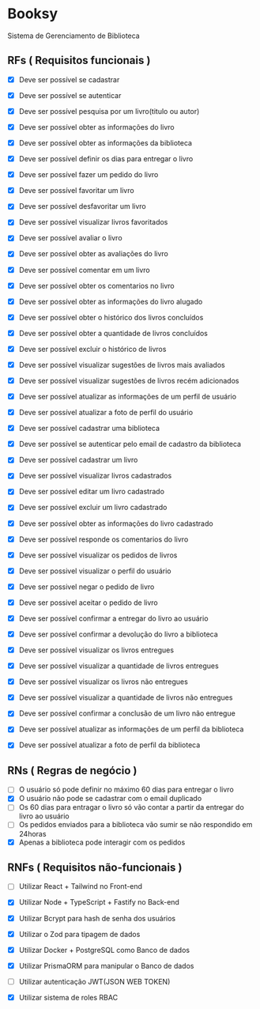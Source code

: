 # Booksy 

Sistema de Gerenciamento de Biblioteca

## RFs ( Requisitos funcionais )

- [x] Deve ser possível se cadastrar
- [x] Deve ser possível se autenticar
- [x] Deve ser possível pesquisa por um livro(titulo ou autor)
- [x] Deve ser possível obter as informações do livro
- [x] Deve ser possível obter as informações da biblioteca
- [x] Deve ser possível definir os dias para entregar o livro
- [x] Deve ser possível fazer um pedido do livro
- [x] Deve ser possível favoritar um livro
- [x] Deve ser possível desfavoritar um livro
- [x] Deve ser possível visualizar livros favoritados
- [x] Deve ser possível avaliar o livro
- [x] Deve ser possível obter as avaliações do livro 
- [x] Deve ser possível comentar em um livro
- [x] Deve ser possível obter os comentarios no livro 
- [x] Deve ser possível obter as informações do livro alugado
- [x] Deve ser possível obter o histórico dos livros concluídos
- [x] Deve ser possível obter a quantidade de livros concluídos
- [x] Deve ser possível excluir o histórico de livros
- [x] Deve ser possível visualizar sugestões de livros mais avaliados
- [x] Deve ser possível visualizar sugestões de livros recém adicionados
- [x] Deve ser possível atualizar as informações de um perfil de usuário
- [x] Deve ser possível atualizar a foto de perfil do usuário
- [x] Deve ser possível cadastrar uma biblioteca
- [x] Deve ser possível se autenticar pelo email de cadastro da biblioteca
- [x] Deve ser possível cadastrar um livro
- [x] Deve ser possível visualizar livros cadastrados
- [x] Deve ser possível editar um livro cadastrado
- [x] Deve ser possível excluir um livro cadastrado 
- [x] Deve ser possível obter as informações do livro cadastrado
- [x] Deve ser possível responde os comentarios do livro
- [x] Deve ser possível visualizar os pedidos de livros
- [x] Deve ser possivel visualizar o perfil do usuário
- [x] Deve ser possivel negar o pedido de livro 
- [x] Deve ser possivel aceitar o pedido de livro 
- [x] Deve ser possível confirmar a entregar do livro ao usuário
- [x] Deve ser possível confirmar a devolução do livro a biblioteca
- [x] Deve ser possível visualizar os livros entregues
- [x] Deve ser possível visualizar a quantidade de livros entregues
- [x] Deve ser possível visualizar os livros não entregues
- [x] Deve ser possível visualizar a quantidade de livros não entregues
- [x] Deve ser possível confirmar a conclusão de um livro não entregue
- [x] Deve ser possível atualizar as informações de um perfil da biblioteca
- [x] Deve ser possível atualizar a foto de perfil da biblioteca


## RNs ( Regras de negócio )

- [ ] O usuário só pode definir no máximo 60 dias para entregar o livro
- [x] O usuário não pode se cadastrar com o email duplicado
- [ ] Os 60 dias para entragar o livro só vão contar a partir da entregar do livro ao usuário
- [ ] Os pedidos enviados para a biblioteca vão sumir se não respondido em 24horas
- [x] Apenas a biblioteca pode interagir com os pedidos

## RNFs ( Requisitos não-funcionais )

- [ ] Utilizar React + Tailwind no Front-end
- [x] Utilizar Node + TypeScript + Fastify no Back-end
- [x] Utilizar Bcrypt para hash de senha dos usuários
- [x] Utilizar o Zod para tipagem de dados
- [x] Utilizar Docker + PostgreSQL como Banco de dados
- [x] Utilizar PrismaORM para manipular o Banco de dados
- [ ] Utilizar autenticação JWT(JSON WEB TOKEN)
- [x] Utilizar sistema de roles RBAC


